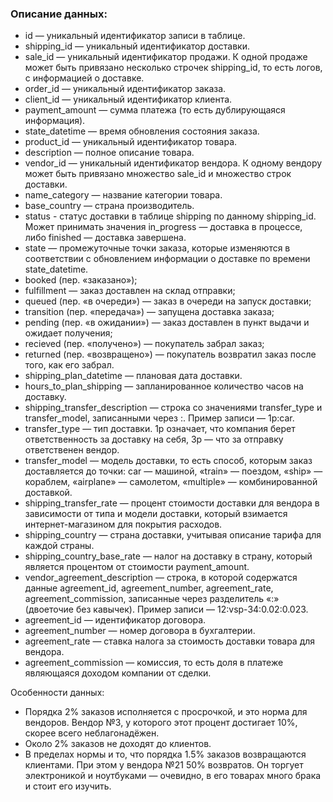 ### Описание данных: 
- id — уникальный идентификатор записи в таблице.
- shipping_id — уникальный идентификатор доставки.
- sale_id — уникальный идентификатор продажи. К одной продаже может быть привязано несколько строчек shipping_id, то есть логов, с информацией о доставке.
- order_id — уникальный идентификатор заказа.
- client_id — уникальный идентификатор клиента.
- payment_amount — сумма платежа (то есть дублирующаяся информация).
- state_datetime — время обновления состояния заказа.
- product_id — уникальный идентификатор товара.
- description — полное описание товара.
- vendor_id — уникальный идентификатор вендора. К одному вендору может быть привязано множество sale_id и множество строк доставки.
- name_category — название категории товара.
- base_country — страна производитель.
- status - статус доставки в таблице shipping по данному shipping_id. Может принимать значения in_progress — доставка в процессе, либо finished — доставка завершена.
- state — промежуточные точки заказа, которые изменяются в соответствии с обновлением информации о доставке по времени state_datetime.
- booked (пер. «заказано»);
- fulfillment — заказ доставлен на склад отправки;
- queued (пер. «в очереди») — заказ в очереди на запуск доставки;
- transition (пер. «передача») — запущена доставка заказа;
- pending (пер. «в ожидании») — заказ доставлен в пункт выдачи и ожидает получения;
- recieved (пер. «получено») — покупатель забрал заказ;
- returned (пер. «возвращено») — покупатель возвратил заказ после того, как его забрал.
- shipping_plan_datetime — плановая дата доставки.
- hours_to_plan_shipping — запланированное количество часов на доставку.
- shipping_transfer_description — строка со значениями transfer_type и transfer_model, записанными через :. Пример записи — 1p:car.
- transfer_type — тип доставки.  1p означает, что компания берет ответственность за доставку на себя, 3p — что за отправку ответственен вендор.
- transfer_model — модель доставки, то есть способ, которым заказ доставляется до точки: car — машиной, «train» — поездом, «ship» — кораблем, «airplane» — самолетом, «multiple» — комбинированной доставкой.
- shipping_transfer_rate — процент стоимости доставки для вендора в зависимости от типа и модели доставки, который взимается интернет-магазином для покрытия расходов.
- shipping_country — страна доставки, учитывая описание тарифа для каждой страны.
- shipping_country_base_rate — налог на доставку в страну, который является процентом от стоимости payment_amount.
- vendor_agreement_description  — строка, в которой содержатся данные agreement_id, agreement_number, agreement_rate, agreement_commission, записанные через разделитель «:» (двоеточие без кавычек). Пример записи — 12:vsp-34:0.02:0.023.
- agreement_id — идентификатор договора.
- agreement_number — номер договора в бухгалтерии.
- agreement_rate — ставка налога за стоимость доставки товара для вендора.
- agreement_commission — комиссия, то есть доля в платеже являющаяся доходом компании от сделки.
  
Особенности данных:
- Порядка 2% заказов исполняется с просрочкой, и это норма для вендоров. Вендор №3, у которого этот процент достигает 10%, скорее всего неблагонадёжен.
- Около 2% заказов не доходят до клиентов.
- В пределах нормы и то, что порядка 1.5% заказов возвращаются клиентами. При этом у вендора №21 50% возвратов. Он торгует электроникой и ноутбуками — очевидно, в его товарах много брака и стоит его изучить.
